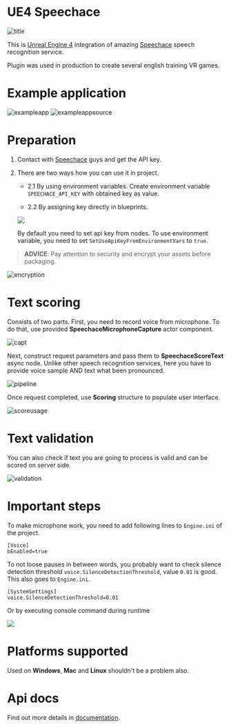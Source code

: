 # **UE4 Speechace**

![title](pics/SPTitle.png)

This is [Unreal Engine 4](https://www.unrealengine.com) integration of amazing [Speechace](https://www.speechace.com/) speech recognition service.

Plugin was used in production to create several english training VR games.

# Example application

![exampleapp](pics/exampleApp.png)
![exampleappsource](pics/wbpsource.png)

# Preparation

1) Contact with [Speechace](https://www.speechace.com/) guys and get the API key.
2) There are two ways how you can use it in project.
    * 2.1 By using environment variables. Create environment variable `SPEECHACE_API_KEY` with obtained key as value.

    * 2.2 By assigning key directly in blueprints.

    ![](pics/apikeybp.png)

    By default you need to set api key from nodes.
    To use environment variable, you need to set `SetUseApiKeyFromEnvironmentVars` to `true`.

> **ADVICE**: Pay attention to security and encrypt your assets before packaging.

![encryption](pics/encryption.png)

# Text scoring
Consists of two parts. First, you need to record voice from microphone.
To do that, use provided **SpeechaceMicrophoneCapture** actor component.

![capt](pics/miccapt.png)

Next, construct request parameters and pass them to **SpeechaceScoreText** async node.
Unlike other speech recognition services, here you have to provide voice sample AND text what been pronounced.

![pipeline](pics/basicpipeline.png)

Once request completed, use **Scoring** structure to populate user interface.

![scoreusage](pics/scoreusage.png)

# Text validation
You can also check if text you are going to process
is valid and can be scored on server side.

![validation](pics/validation.png)

# Important steps

To make microphone work, you need to add following lines
to `Engine.ini` of the project.
```
[Voice]
bEnabled=true
```

To not loose pauses in between words, you probably want to check
silence detection threshold `voice.SilenceDetectionThreshold`, value `0.01` is good.
This also goes to `Engine.ini`.

```
[SystemSettings]
voice.SilenceDetectionThreshold=0.01
```

Or by executing console command during runtime

![](pics/silencenode.png)

# Platforms supported

Used on **Windows**, **Mac** and **Linux** shouldn't be a problem also.

# Api docs

Find out more details in [documentation](https://docs.speechace.com/?version=latest).
